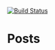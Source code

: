 [![Build Status](https://dev.azure.com/me0811/Posts/_apis/build/status/Build%20and%20Test?branchName=master)](https://dev.azure.com/me0811/Posts/_build/latest?definitionId=1&branchName=master)

# Posts